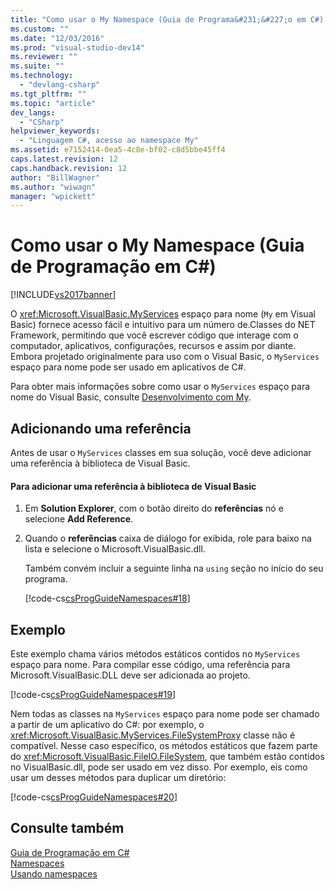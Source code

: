 ```yaml
---
title: "Como usar o My Namespace (Guia de Programa&#231;&#227;o em C#) | Microsoft Docs"
ms.custom: ""
ms.date: "12/03/2016"
ms.prod: "visual-studio-dev14"
ms.reviewer: ""
ms.suite: ""
ms.technology: 
  - "devlang-csharp"
ms.tgt_pltfrm: ""
ms.topic: "article"
dev_langs: 
  - "CSharp"
helpviewer_keywords: 
  - "Linguagem C#, acesso ao namespace My"
ms.assetid: e7152414-0ea5-4c8e-bf02-c8d5bbe45ff4
caps.latest.revision: 12
caps.handback.revision: 12
author: "BillWagner"
ms.author: "wiwagn"
manager: "wpickett"
---
```

# Como usar o My Namespace (Guia de Programa&#231;&#227;o em C#)
[!INCLUDE[vs2017banner](../../../csharp/includes/vs2017banner.md)]

O <xref:Microsoft.VisualBasic.MyServices> espaço para nome \(`My` em Visual Basic\) fornece acesso fácil e intuitivo para um número de.Classes do NET Framework, permitindo que você escrever código que interage com o computador, aplicativos, configurações, recursos e assim por diante.  Embora projetado originalmente para uso com o Visual Basic, o `MyServices` espaço para nome pode ser usado em aplicativos de C\#.  
  
 Para obter mais informações sobre como usar o `MyServices` espaço para nome do Visual Basic, consulte [Desenvolvimento com My](../../../visual-basic/reference/command-line-compiler/index.md).  
  
## Adicionando uma referência  
 Antes de usar o `MyServices` classes em sua solução, você deve adicionar uma referência à biblioteca de Visual Basic.  
  
#### Para adicionar uma referência à biblioteca de Visual Basic  
  
1.  Em  **Solution Explorer**, com o botão direito do  **referências** nó e selecione  **Add Reference**.  
  
2.  Quando o  **referências** caixa de diálogo for exibida, role para baixo na lista e selecione o Microsoft.VisualBasic.dll.  
  
     Também convém incluir a seguinte linha na `using` seção no início do seu programa.  
  
     [!code-cs[csProgGuideNamespaces#18](../../../csharp/programming-guide/namespaces/codesnippet/CSharp/how-to-use-the-my-namespace_1.cs)]  
  
## Exemplo  
 Este exemplo chama vários métodos estáticos contidos no `MyServices` espaço para nome.  Para compilar esse código, uma referência para Microsoft.VisualBasic.DLL deve ser adicionada ao projeto.  
  
 [!code-cs[csProgGuideNamespaces#19](../../../csharp/programming-guide/namespaces/codesnippet/CSharp/how-to-use-the-my-namespace_2.cs)]  
  
 Nem todas as classes na `MyServices` espaço para nome pode ser chamado a partir de um aplicativo do C\#: por exemplo, o <xref:Microsoft.VisualBasic.MyServices.FileSystemProxy> classe não é compatível.  Nesse caso específico, os métodos estáticos que fazem parte do <xref:Microsoft.VisualBasic.FileIO.FileSystem>, que também estão contidos no VisualBasic.dll, pode ser usado em vez disso.  Por exemplo, eis como usar um desses métodos para duplicar um diretório:  
  
 [!code-cs[csProgGuideNamespaces#20](../../../csharp/programming-guide/namespaces/codesnippet/CSharp/how-to-use-the-my-namespace_3.cs)]  
  
## Consulte também  
 [Guia de Programação em C\#](../../../csharp/programming-guide/index.md)   
 [Namespaces](../../../csharp/programming-guide/namespaces/index.md)   
 [Usando namespaces](../../../csharp/programming-guide/namespaces/using-namespaces.md)